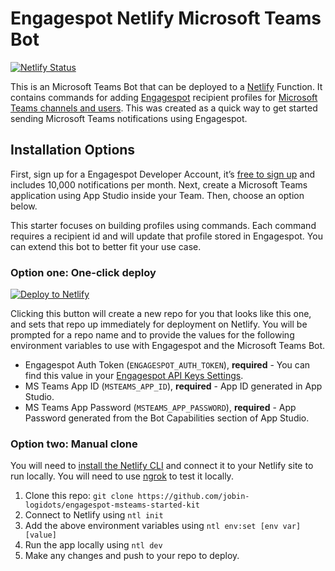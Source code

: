 # Engagespot Netlify Microsoft Teams Bot

[![Netlify Status](https://api.netlify.com/api/v1/badges/ed50f56e-4fc2-4c98-8b66-1e5074c6f3d3/deploy-status)](https://app.netlify.com/sites/engagespot-netlify-msteams)

This is an Microsoft Teams Bot that can be deployed to a [Netlify](https://netlify.com/) Function. It contains commands for adding [Engagespot](www.google.com) recipient profiles for [Microsoft Teams channels and users](www.google.com). This was created as a quick way to get started sending Microsoft Teams notifications using Engagespot.

## Installation Options

First, sign up for a Engagespot Developer Account, it’s [free to sign up](https://app.Engagespot.com/register/) and includes 10,000 notifications per month. Next, create a Microsoft Teams application using App Studio inside your Team. Then, choose an option below.

This starter focuses on building profiles using commands. Each command requires a recipient id and will update that profile stored in Engagespot. You can extend this bot to better fit your use case.

### Option one: One-click deploy

[![Deploy to Netlify](https://www.netlify.com/img/deploy/button.svg)](https://app.netlify.com/start/deploy?repository=https://github.com/jobin-logidots/engagespot-msteams-starter-repo)

Clicking this button will create a new repo for you that looks like this one, and sets that repo up immediately for deployment on Netlify. You will be prompted for a repo name and to provide the values for the following environment variables to use with Engagespot and the Microsoft Teams Bot.

- Engagespot Auth Token (`ENGAGESPOT_AUTH_TOKEN`), **required** - You can find this value in your [Engagespot API Keys Settings](www.google.com).
- MS Teams App ID (`MSTEAMS_APP_ID`), **required** - App ID generated in App Studio.
- MS Teams App Password (`MSTEAMS_APP_PASSWORD`), **required** - App Password generated from the Bot Capabilities section of App Studio.

### Option two: Manual clone

You will need to [install the Netlify CLI](https://docs.netlify.com/cli/get-started/) and connect it to your Netlify site to run locally. You will need to use [ngrok](https://ngrok.com/) to test it locally.

1. Clone this repo: `git clone https://github.com/jobin-logidots/engagespot-msteams-started-kit`
2. Connect to Netlify using `ntl init`
3. Add the above environment variables using `ntl env:set [env var] [value]`
4. Run the app locally using `ntl dev`
5. Make any changes and push to your repo to deploy.
